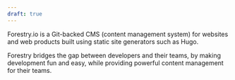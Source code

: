 ```yaml
---
draft: true
---
```


Forestry.io is a Git-backed CMS (content management system) for websites and web products built using static site generators such as Hugo.

Forestry bridges the gap between developers and their teams, by making development fun and easy, while providing powerful content management for their teams.
